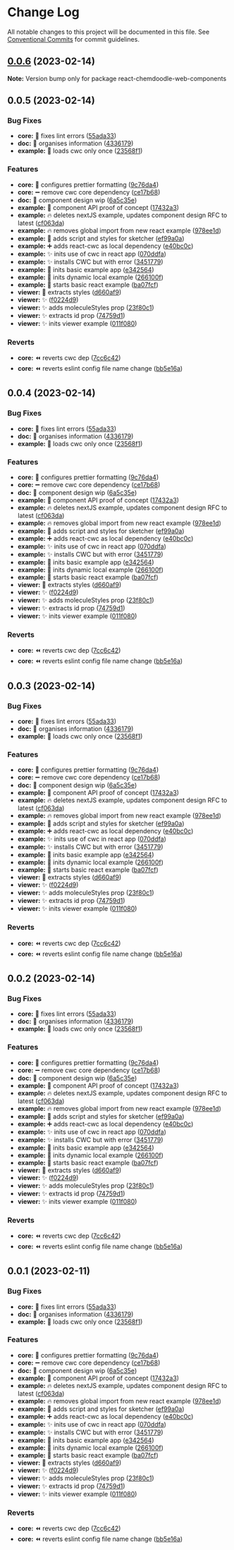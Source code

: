# Change Log

All notable changes to this project will be documented in this file.
See [Conventional Commits](https://conventionalcommits.org) for commit guidelines.

## [0.0.6](https://github.com/melaniebrgr/react-chemdoodleweb/compare/v0.0.5...v0.0.6) (2023-02-14)

**Note:** Version bump only for package react-chemdoodle-web-components

## 0.0.5 (2023-02-14)

### Bug Fixes

- **core:** :rotating_light: fixes lint errors ([55ada33](https://github.com/melaniebrgr/react-chemdoodleweb/commit/55ada33322327d07c301cf16dac087478ce1116b))
- **doc:** :art: organises information ([4336179](https://github.com/melaniebrgr/react-chemdoodleweb/commit/43361798f92af1ecad184c8239c6aa3fc1ab8ded))
- **example:** :bug: loads cwc only once ([23568f1](https://github.com/melaniebrgr/react-chemdoodleweb/commit/23568f15211126327c3f09768f10b2ea433c7d6a))

### Features

- **core:** :hammer: configures prettier formatting ([9c76da4](https://github.com/melaniebrgr/react-chemdoodleweb/commit/9c76da48dd0ec79d499529c0e6d1de08ae31e45d))
- **core:** :heavy_minus_sign: remove cwc core dependency ([ce17b68](https://github.com/melaniebrgr/react-chemdoodleweb/commit/ce17b681357e73a6e4e9d63c55c5b66e2081968b))
- **doc:** :construction: component design wip ([6a5c35e](https://github.com/melaniebrgr/react-chemdoodleweb/commit/6a5c35e3afa98c34d78b03d5ea22d7caf2078024))
- **example:** :construction: component API proof of concept ([17432a3](https://github.com/melaniebrgr/react-chemdoodleweb/commit/17432a3e39c7452b5a999ecdb957e0b57a65e6ca))
- **example:** :fire: deletes nextJS example, updates component design RFC to latest ([cf063da](https://github.com/melaniebrgr/react-chemdoodleweb/commit/cf063da280edea709a14911cfef462f8261776d3))
- **example:** :fire: removes global import from new react example ([978ee1d](https://github.com/melaniebrgr/react-chemdoodleweb/commit/978ee1d9ffaa37db736ba6b4391e87ec9dac54d1))
- **example:** :hammer: adds script and styles for sketcher ([ef99a0a](https://github.com/melaniebrgr/react-chemdoodleweb/commit/ef99a0acc3d36b09df56ae09d6b21044dc41c333))
- **example:** :heavy_plus_sign: adds react-cwc as local dependency ([e40bc0c](https://github.com/melaniebrgr/react-chemdoodleweb/commit/e40bc0c2aa8bc31f992dd95e5c86cc417b21bb05))
- **example:** :sparkles: inits use of cwc in react app ([070ddfa](https://github.com/melaniebrgr/react-chemdoodleweb/commit/070ddfa983943770c8cb862107f7860faf9c29a4))
- **example:** :sparkles: installs CWC but with error ([3451779](https://github.com/melaniebrgr/react-chemdoodleweb/commit/3451779912da6d3ed676586fe926fba1a57cb3bb))
- **example:** :tada: inits basic example app ([e342564](https://github.com/melaniebrgr/react-chemdoodleweb/commit/e3425641fa5f55d9f31d59713ef5992aabb2bf82))
- **example:** :tada: inits dynamic local example ([266100f](https://github.com/melaniebrgr/react-chemdoodleweb/commit/266100f7ba029d5f2e5f393e74ffe6b0842e9476))
- **example:** :tada: starts basic react example ([ba07fcf](https://github.com/melaniebrgr/react-chemdoodleweb/commit/ba07fcf15885bf51ceae9788c0f5ad5be15cbc9f))
- **viewer:** :lipstick: extracts styles ([d660af9](https://github.com/melaniebrgr/react-chemdoodleweb/commit/d660af924399c5d5c5cece8b4bea35dc271b133c))
- **viewer:** :sparkles: ([f0224d9](https://github.com/melaniebrgr/react-chemdoodleweb/commit/f0224d90253c6a8c6bb3f145b53925586ddc12ac))
- **viewer:** :sparkles: adds moleculeStyles prop ([23f80c1](https://github.com/melaniebrgr/react-chemdoodleweb/commit/23f80c1334295796f4917fe951a5b3a243ad5f95))
- **viewer:** :sparkles: extracts id prop ([74759d1](https://github.com/melaniebrgr/react-chemdoodleweb/commit/74759d1a5d74223d5f2fb548b393eaa52a904b6e))
- **viewer:** :sparkles: inits viewer example ([011f080](https://github.com/melaniebrgr/react-chemdoodleweb/commit/011f0806f436f0b6b053ca8b81599665c4999ae9))

### Reverts

- **core:** :rewind: reverts cwc dep ([7cc6c42](https://github.com/melaniebrgr/react-chemdoodleweb/commit/7cc6c420c9db97f8513a0cdfa09098af6e6247d3))
- **core:** :rewind: reverts eslint config file name change ([bb5e16a](https://github.com/melaniebrgr/react-chemdoodleweb/commit/bb5e16afb2a70337c5bed6629b1c609e179f96e0))

## 0.0.4 (2023-02-14)

### Bug Fixes

- **core:** :rotating_light: fixes lint errors ([55ada33](https://github.com/melaniebrgr/react-chemdoodleweb/commit/55ada33322327d07c301cf16dac087478ce1116b))
- **doc:** :art: organises information ([4336179](https://github.com/melaniebrgr/react-chemdoodleweb/commit/43361798f92af1ecad184c8239c6aa3fc1ab8ded))
- **example:** :bug: loads cwc only once ([23568f1](https://github.com/melaniebrgr/react-chemdoodleweb/commit/23568f15211126327c3f09768f10b2ea433c7d6a))

### Features

- **core:** :hammer: configures prettier formatting ([9c76da4](https://github.com/melaniebrgr/react-chemdoodleweb/commit/9c76da48dd0ec79d499529c0e6d1de08ae31e45d))
- **core:** :heavy_minus_sign: remove cwc core dependency ([ce17b68](https://github.com/melaniebrgr/react-chemdoodleweb/commit/ce17b681357e73a6e4e9d63c55c5b66e2081968b))
- **doc:** :construction: component design wip ([6a5c35e](https://github.com/melaniebrgr/react-chemdoodleweb/commit/6a5c35e3afa98c34d78b03d5ea22d7caf2078024))
- **example:** :construction: component API proof of concept ([17432a3](https://github.com/melaniebrgr/react-chemdoodleweb/commit/17432a3e39c7452b5a999ecdb957e0b57a65e6ca))
- **example:** :fire: deletes nextJS example, updates component design RFC to latest ([cf063da](https://github.com/melaniebrgr/react-chemdoodleweb/commit/cf063da280edea709a14911cfef462f8261776d3))
- **example:** :fire: removes global import from new react example ([978ee1d](https://github.com/melaniebrgr/react-chemdoodleweb/commit/978ee1d9ffaa37db736ba6b4391e87ec9dac54d1))
- **example:** :hammer: adds script and styles for sketcher ([ef99a0a](https://github.com/melaniebrgr/react-chemdoodleweb/commit/ef99a0acc3d36b09df56ae09d6b21044dc41c333))
- **example:** :heavy_plus_sign: adds react-cwc as local dependency ([e40bc0c](https://github.com/melaniebrgr/react-chemdoodleweb/commit/e40bc0c2aa8bc31f992dd95e5c86cc417b21bb05))
- **example:** :sparkles: inits use of cwc in react app ([070ddfa](https://github.com/melaniebrgr/react-chemdoodleweb/commit/070ddfa983943770c8cb862107f7860faf9c29a4))
- **example:** :sparkles: installs CWC but with error ([3451779](https://github.com/melaniebrgr/react-chemdoodleweb/commit/3451779912da6d3ed676586fe926fba1a57cb3bb))
- **example:** :tada: inits basic example app ([e342564](https://github.com/melaniebrgr/react-chemdoodleweb/commit/e3425641fa5f55d9f31d59713ef5992aabb2bf82))
- **example:** :tada: inits dynamic local example ([266100f](https://github.com/melaniebrgr/react-chemdoodleweb/commit/266100f7ba029d5f2e5f393e74ffe6b0842e9476))
- **example:** :tada: starts basic react example ([ba07fcf](https://github.com/melaniebrgr/react-chemdoodleweb/commit/ba07fcf15885bf51ceae9788c0f5ad5be15cbc9f))
- **viewer:** :lipstick: extracts styles ([d660af9](https://github.com/melaniebrgr/react-chemdoodleweb/commit/d660af924399c5d5c5cece8b4bea35dc271b133c))
- **viewer:** :sparkles: ([f0224d9](https://github.com/melaniebrgr/react-chemdoodleweb/commit/f0224d90253c6a8c6bb3f145b53925586ddc12ac))
- **viewer:** :sparkles: adds moleculeStyles prop ([23f80c1](https://github.com/melaniebrgr/react-chemdoodleweb/commit/23f80c1334295796f4917fe951a5b3a243ad5f95))
- **viewer:** :sparkles: extracts id prop ([74759d1](https://github.com/melaniebrgr/react-chemdoodleweb/commit/74759d1a5d74223d5f2fb548b393eaa52a904b6e))
- **viewer:** :sparkles: inits viewer example ([011f080](https://github.com/melaniebrgr/react-chemdoodleweb/commit/011f0806f436f0b6b053ca8b81599665c4999ae9))

### Reverts

- **core:** :rewind: reverts cwc dep ([7cc6c42](https://github.com/melaniebrgr/react-chemdoodleweb/commit/7cc6c420c9db97f8513a0cdfa09098af6e6247d3))
- **core:** :rewind: reverts eslint config file name change ([bb5e16a](https://github.com/melaniebrgr/react-chemdoodleweb/commit/bb5e16afb2a70337c5bed6629b1c609e179f96e0))

## 0.0.3 (2023-02-14)

### Bug Fixes

- **core:** :rotating_light: fixes lint errors ([55ada33](https://github.com/melaniebrgr/react-chemdoodleweb/commit/55ada33322327d07c301cf16dac087478ce1116b))
- **doc:** :art: organises information ([4336179](https://github.com/melaniebrgr/react-chemdoodleweb/commit/43361798f92af1ecad184c8239c6aa3fc1ab8ded))
- **example:** :bug: loads cwc only once ([23568f1](https://github.com/melaniebrgr/react-chemdoodleweb/commit/23568f15211126327c3f09768f10b2ea433c7d6a))

### Features

- **core:** :hammer: configures prettier formatting ([9c76da4](https://github.com/melaniebrgr/react-chemdoodleweb/commit/9c76da48dd0ec79d499529c0e6d1de08ae31e45d))
- **core:** :heavy_minus_sign: remove cwc core dependency ([ce17b68](https://github.com/melaniebrgr/react-chemdoodleweb/commit/ce17b681357e73a6e4e9d63c55c5b66e2081968b))
- **doc:** :construction: component design wip ([6a5c35e](https://github.com/melaniebrgr/react-chemdoodleweb/commit/6a5c35e3afa98c34d78b03d5ea22d7caf2078024))
- **example:** :construction: component API proof of concept ([17432a3](https://github.com/melaniebrgr/react-chemdoodleweb/commit/17432a3e39c7452b5a999ecdb957e0b57a65e6ca))
- **example:** :fire: deletes nextJS example, updates component design RFC to latest ([cf063da](https://github.com/melaniebrgr/react-chemdoodleweb/commit/cf063da280edea709a14911cfef462f8261776d3))
- **example:** :fire: removes global import from new react example ([978ee1d](https://github.com/melaniebrgr/react-chemdoodleweb/commit/978ee1d9ffaa37db736ba6b4391e87ec9dac54d1))
- **example:** :hammer: adds script and styles for sketcher ([ef99a0a](https://github.com/melaniebrgr/react-chemdoodleweb/commit/ef99a0acc3d36b09df56ae09d6b21044dc41c333))
- **example:** :heavy_plus_sign: adds react-cwc as local dependency ([e40bc0c](https://github.com/melaniebrgr/react-chemdoodleweb/commit/e40bc0c2aa8bc31f992dd95e5c86cc417b21bb05))
- **example:** :sparkles: inits use of cwc in react app ([070ddfa](https://github.com/melaniebrgr/react-chemdoodleweb/commit/070ddfa983943770c8cb862107f7860faf9c29a4))
- **example:** :sparkles: installs CWC but with error ([3451779](https://github.com/melaniebrgr/react-chemdoodleweb/commit/3451779912da6d3ed676586fe926fba1a57cb3bb))
- **example:** :tada: inits basic example app ([e342564](https://github.com/melaniebrgr/react-chemdoodleweb/commit/e3425641fa5f55d9f31d59713ef5992aabb2bf82))
- **example:** :tada: inits dynamic local example ([266100f](https://github.com/melaniebrgr/react-chemdoodleweb/commit/266100f7ba029d5f2e5f393e74ffe6b0842e9476))
- **example:** :tada: starts basic react example ([ba07fcf](https://github.com/melaniebrgr/react-chemdoodleweb/commit/ba07fcf15885bf51ceae9788c0f5ad5be15cbc9f))
- **viewer:** :lipstick: extracts styles ([d660af9](https://github.com/melaniebrgr/react-chemdoodleweb/commit/d660af924399c5d5c5cece8b4bea35dc271b133c))
- **viewer:** :sparkles: ([f0224d9](https://github.com/melaniebrgr/react-chemdoodleweb/commit/f0224d90253c6a8c6bb3f145b53925586ddc12ac))
- **viewer:** :sparkles: adds moleculeStyles prop ([23f80c1](https://github.com/melaniebrgr/react-chemdoodleweb/commit/23f80c1334295796f4917fe951a5b3a243ad5f95))
- **viewer:** :sparkles: extracts id prop ([74759d1](https://github.com/melaniebrgr/react-chemdoodleweb/commit/74759d1a5d74223d5f2fb548b393eaa52a904b6e))
- **viewer:** :sparkles: inits viewer example ([011f080](https://github.com/melaniebrgr/react-chemdoodleweb/commit/011f0806f436f0b6b053ca8b81599665c4999ae9))

### Reverts

- **core:** :rewind: reverts cwc dep ([7cc6c42](https://github.com/melaniebrgr/react-chemdoodleweb/commit/7cc6c420c9db97f8513a0cdfa09098af6e6247d3))
- **core:** :rewind: reverts eslint config file name change ([bb5e16a](https://github.com/melaniebrgr/react-chemdoodleweb/commit/bb5e16afb2a70337c5bed6629b1c609e179f96e0))

## 0.0.2 (2023-02-14)

### Bug Fixes

- **core:** :rotating_light: fixes lint errors ([55ada33](https://github.com/melaniebrgr/react-chemdoodleweb/commit/55ada33322327d07c301cf16dac087478ce1116b))
- **doc:** :art: organises information ([4336179](https://github.com/melaniebrgr/react-chemdoodleweb/commit/43361798f92af1ecad184c8239c6aa3fc1ab8ded))
- **example:** :bug: loads cwc only once ([23568f1](https://github.com/melaniebrgr/react-chemdoodleweb/commit/23568f15211126327c3f09768f10b2ea433c7d6a))

### Features

- **core:** :hammer: configures prettier formatting ([9c76da4](https://github.com/melaniebrgr/react-chemdoodleweb/commit/9c76da48dd0ec79d499529c0e6d1de08ae31e45d))
- **core:** :heavy_minus_sign: remove cwc core dependency ([ce17b68](https://github.com/melaniebrgr/react-chemdoodleweb/commit/ce17b681357e73a6e4e9d63c55c5b66e2081968b))
- **doc:** :construction: component design wip ([6a5c35e](https://github.com/melaniebrgr/react-chemdoodleweb/commit/6a5c35e3afa98c34d78b03d5ea22d7caf2078024))
- **example:** :construction: component API proof of concept ([17432a3](https://github.com/melaniebrgr/react-chemdoodleweb/commit/17432a3e39c7452b5a999ecdb957e0b57a65e6ca))
- **example:** :fire: deletes nextJS example, updates component design RFC to latest ([cf063da](https://github.com/melaniebrgr/react-chemdoodleweb/commit/cf063da280edea709a14911cfef462f8261776d3))
- **example:** :fire: removes global import from new react example ([978ee1d](https://github.com/melaniebrgr/react-chemdoodleweb/commit/978ee1d9ffaa37db736ba6b4391e87ec9dac54d1))
- **example:** :hammer: adds script and styles for sketcher ([ef99a0a](https://github.com/melaniebrgr/react-chemdoodleweb/commit/ef99a0acc3d36b09df56ae09d6b21044dc41c333))
- **example:** :heavy_plus_sign: adds react-cwc as local dependency ([e40bc0c](https://github.com/melaniebrgr/react-chemdoodleweb/commit/e40bc0c2aa8bc31f992dd95e5c86cc417b21bb05))
- **example:** :sparkles: inits use of cwc in react app ([070ddfa](https://github.com/melaniebrgr/react-chemdoodleweb/commit/070ddfa983943770c8cb862107f7860faf9c29a4))
- **example:** :sparkles: installs CWC but with error ([3451779](https://github.com/melaniebrgr/react-chemdoodleweb/commit/3451779912da6d3ed676586fe926fba1a57cb3bb))
- **example:** :tada: inits basic example app ([e342564](https://github.com/melaniebrgr/react-chemdoodleweb/commit/e3425641fa5f55d9f31d59713ef5992aabb2bf82))
- **example:** :tada: inits dynamic local example ([266100f](https://github.com/melaniebrgr/react-chemdoodleweb/commit/266100f7ba029d5f2e5f393e74ffe6b0842e9476))
- **example:** :tada: starts basic react example ([ba07fcf](https://github.com/melaniebrgr/react-chemdoodleweb/commit/ba07fcf15885bf51ceae9788c0f5ad5be15cbc9f))
- **viewer:** :lipstick: extracts styles ([d660af9](https://github.com/melaniebrgr/react-chemdoodleweb/commit/d660af924399c5d5c5cece8b4bea35dc271b133c))
- **viewer:** :sparkles: ([f0224d9](https://github.com/melaniebrgr/react-chemdoodleweb/commit/f0224d90253c6a8c6bb3f145b53925586ddc12ac))
- **viewer:** :sparkles: adds moleculeStyles prop ([23f80c1](https://github.com/melaniebrgr/react-chemdoodleweb/commit/23f80c1334295796f4917fe951a5b3a243ad5f95))
- **viewer:** :sparkles: extracts id prop ([74759d1](https://github.com/melaniebrgr/react-chemdoodleweb/commit/74759d1a5d74223d5f2fb548b393eaa52a904b6e))
- **viewer:** :sparkles: inits viewer example ([011f080](https://github.com/melaniebrgr/react-chemdoodleweb/commit/011f0806f436f0b6b053ca8b81599665c4999ae9))

### Reverts

- **core:** :rewind: reverts cwc dep ([7cc6c42](https://github.com/melaniebrgr/react-chemdoodleweb/commit/7cc6c420c9db97f8513a0cdfa09098af6e6247d3))
- **core:** :rewind: reverts eslint config file name change ([bb5e16a](https://github.com/melaniebrgr/react-chemdoodleweb/commit/bb5e16afb2a70337c5bed6629b1c609e179f96e0))

## 0.0.1 (2023-02-11)

### Bug Fixes

- **core:** :rotating_light: fixes lint errors ([55ada33](https://github.com/melaniebrgr/react-chemdoodleweb/commit/55ada33322327d07c301cf16dac087478ce1116b))
- **doc:** :art: organises information ([4336179](https://github.com/melaniebrgr/react-chemdoodleweb/commit/43361798f92af1ecad184c8239c6aa3fc1ab8ded))
- **example:** :bug: loads cwc only once ([23568f1](https://github.com/melaniebrgr/react-chemdoodleweb/commit/23568f15211126327c3f09768f10b2ea433c7d6a))

### Features

- **core:** :hammer: configures prettier formatting ([9c76da4](https://github.com/melaniebrgr/react-chemdoodleweb/commit/9c76da48dd0ec79d499529c0e6d1de08ae31e45d))
- **core:** :heavy_minus_sign: remove cwc core dependency ([ce17b68](https://github.com/melaniebrgr/react-chemdoodleweb/commit/ce17b681357e73a6e4e9d63c55c5b66e2081968b))
- **doc:** :construction: component design wip ([6a5c35e](https://github.com/melaniebrgr/react-chemdoodleweb/commit/6a5c35e3afa98c34d78b03d5ea22d7caf2078024))
- **example:** :construction: component API proof of concept ([17432a3](https://github.com/melaniebrgr/react-chemdoodleweb/commit/17432a3e39c7452b5a999ecdb957e0b57a65e6ca))
- **example:** :fire: deletes nextJS example, updates component design RFC to latest ([cf063da](https://github.com/melaniebrgr/react-chemdoodleweb/commit/cf063da280edea709a14911cfef462f8261776d3))
- **example:** :fire: removes global import from new react example ([978ee1d](https://github.com/melaniebrgr/react-chemdoodleweb/commit/978ee1d9ffaa37db736ba6b4391e87ec9dac54d1))
- **example:** :hammer: adds script and styles for sketcher ([ef99a0a](https://github.com/melaniebrgr/react-chemdoodleweb/commit/ef99a0acc3d36b09df56ae09d6b21044dc41c333))
- **example:** :heavy_plus_sign: adds react-cwc as local dependency ([e40bc0c](https://github.com/melaniebrgr/react-chemdoodleweb/commit/e40bc0c2aa8bc31f992dd95e5c86cc417b21bb05))
- **example:** :sparkles: inits use of cwc in react app ([070ddfa](https://github.com/melaniebrgr/react-chemdoodleweb/commit/070ddfa983943770c8cb862107f7860faf9c29a4))
- **example:** :sparkles: installs CWC but with error ([3451779](https://github.com/melaniebrgr/react-chemdoodleweb/commit/3451779912da6d3ed676586fe926fba1a57cb3bb))
- **example:** :tada: inits basic example app ([e342564](https://github.com/melaniebrgr/react-chemdoodleweb/commit/e3425641fa5f55d9f31d59713ef5992aabb2bf82))
- **example:** :tada: inits dynamic local example ([266100f](https://github.com/melaniebrgr/react-chemdoodleweb/commit/266100f7ba029d5f2e5f393e74ffe6b0842e9476))
- **example:** :tada: starts basic react example ([ba07fcf](https://github.com/melaniebrgr/react-chemdoodleweb/commit/ba07fcf15885bf51ceae9788c0f5ad5be15cbc9f))
- **viewer:** :lipstick: extracts styles ([d660af9](https://github.com/melaniebrgr/react-chemdoodleweb/commit/d660af924399c5d5c5cece8b4bea35dc271b133c))
- **viewer:** :sparkles: ([f0224d9](https://github.com/melaniebrgr/react-chemdoodleweb/commit/f0224d90253c6a8c6bb3f145b53925586ddc12ac))
- **viewer:** :sparkles: adds moleculeStyles prop ([23f80c1](https://github.com/melaniebrgr/react-chemdoodleweb/commit/23f80c1334295796f4917fe951a5b3a243ad5f95))
- **viewer:** :sparkles: extracts id prop ([74759d1](https://github.com/melaniebrgr/react-chemdoodleweb/commit/74759d1a5d74223d5f2fb548b393eaa52a904b6e))
- **viewer:** :sparkles: inits viewer example ([011f080](https://github.com/melaniebrgr/react-chemdoodleweb/commit/011f0806f436f0b6b053ca8b81599665c4999ae9))

### Reverts

- **core:** :rewind: reverts cwc dep ([7cc6c42](https://github.com/melaniebrgr/react-chemdoodleweb/commit/7cc6c420c9db97f8513a0cdfa09098af6e6247d3))
- **core:** :rewind: reverts eslint config file name change ([bb5e16a](https://github.com/melaniebrgr/react-chemdoodleweb/commit/bb5e16afb2a70337c5bed6629b1c609e179f96e0))
